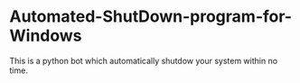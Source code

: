 # Automated-ShutDown-program-for-Windows

This is a python bot which automatically shutdow your system within no time. <br>

